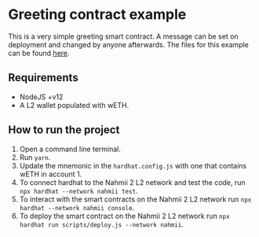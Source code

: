 # Greeting contract example

This is a very simple greeting smart contract. A message can be set on deployment and changed by anyone afterwards. The files for this example can be found [here](https://github.com/nahmii-community/nahmii-2-docs/tree/examples/greeter-example).

## Requirements

* NodeJS +v12
* A L2 wallet populated with wETH.

## How to run the project

1. Open a command line terminal.
2. Run `yarn`.
3. Update the mnemonic in the `hardhat.config.js` with one that contains wETH in account 1.
4. To connect hardhat to the Nahmii 2 L2 network and test the code, run `npx hardhat --network nahmii test`.
5. To interact with the smart contracts on the Nahmii 2 L2 network run `npx hardhat --network nahmii console`.
6. To deploy the smart contract on the Nahmii 2 L2 network run `npx hardhat run scripts/deploy.js --network nahmii`.

